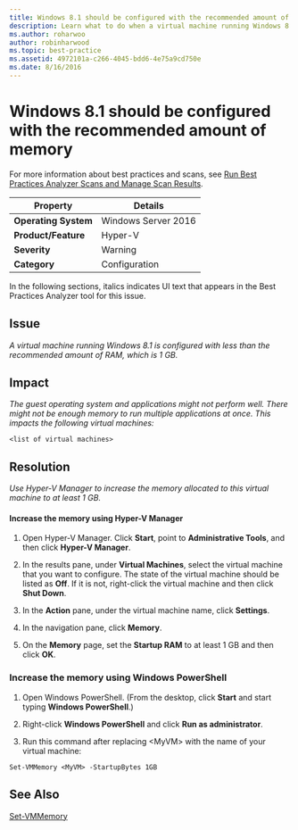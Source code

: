 ```yaml
---
title: Windows 8.1 should be configured with the recommended amount of memory
description: Learn what to do when a virtual machine running Windows 8.1 is configured with less than the recommended amount of RAM, which is 1 GB.
ms.author: roharwoo
author: robinharwood
ms.topic: best-practice
ms.assetid: 4972101a-c266-4045-bdd6-4e75a9cd750e
ms.date: 8/16/2016
---
```

# Windows 8.1 should be configured with the recommended amount of memory

For more information about best practices and scans, see [Run Best Practices Analyzer Scans and Manage Scan Results](/previous-versions/windows/it-pro/windows-server-2012-R2-and-2012/hh831400(v=ws.11)).

|Property|Details|
|-|-|
|**Operating System**|Windows Server 2016|
|**Product/Feature**|Hyper-V|
|**Severity**|Warning|
|**Category**|Configuration|

In the following sections, italics indicates UI text that appears in the Best Practices Analyzer tool for this issue.

## **Issue**
*A virtual machine running Windows 8.1 is configured with less than the recommended amount of RAM, which is 1 GB.*

## **Impact**
*The guest operating system and applications might not perform well. There might not be enough memory to run multiple applications at once. This impacts the following virtual machines:*
```
<list of virtual machines>
```
## **Resolution**
*Use Hyper-V Manager to increase the memory allocated to this virtual machine to at least 1 GB.*

#### Increase the memory using Hyper-V Manager

1.  Open Hyper-V Manager. Click **Start**, point to **Administrative Tools**, and then click **Hyper-V Manager**.

2.  In the results pane, under **Virtual Machines**, select the virtual machine that you want to configure. The state of the virtual machine should be listed as **Off**. If it is not, right-click the virtual machine and then click **Shut Down**.

3.  In the **Action** pane, under the virtual machine name, click **Settings**.

4.  In the navigation pane, click **Memory**.

5.  On the **Memory** page, set the **Startup RAM** to at least 1 GB and then click **OK**.

### Increase the memory using Windows PowerShell

1.  Open Windows PowerShell. (From the desktop, click **Start** and start typing **Windows PowerShell**.)

2.  Right-click **Windows PowerShell** and click **Run as administrator**.

3.  Run this command after replacing \<MyVM> with the name  of your virtual machine:

```
Set-VMMemory <MyVM> -StartupBytes 1GB
```

## See Also
[Set-VMMemory](/powershell/module/hyper-v/set-vmmemory)


